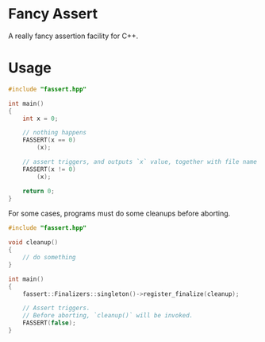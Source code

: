 # Fancy Assert

A really fancy assertion facility for C++.

# Usage

```c++
#include "fassert.hpp"

int main()
{
    int x = 0;

    // nothing happens
    FASSERT(x == 0)
        (x);

    // assert triggers, and outputs `x` value, together with file name and line number.
    FASSERT(x != 0)
        (x);

    return 0;
}

```

For some cases, programs must do some cleanups before aborting.

```c++
#include "fassert.hpp"

void cleanup()
{
    // do something
}

int main()
{
    fassert::Finalizers::singleton()->register_finalize(cleanup);

    // Assert triggers.
    // Before aborting, `cleanup()` will be invoked.
    FASSERT(false);
}
```
